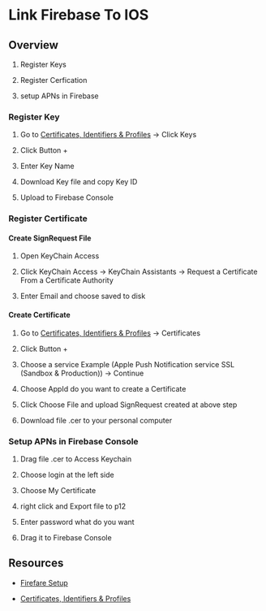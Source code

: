 # Link Firebase To IOS

## Overview

1. Register Keys

2. Register Cerfication

3. setup APNs in Firebase

### Register Key

1. Go to [Certificates, Identifiers & Profiles](https://developer.apple.com/account/resources/authkeys/list) -> Click Keys

2. Click Button +

3. Enter Key Name

4. Download Key file and copy Key ID

5. Upload to Firebase Console

### Register Certificate

#### Create SignRequest File

1. Open KeyChain Access

2. Click KeyChain Access -> KeyChain Assistants -> Request a Certificate From a Certificate Authority
3. Enter Email and choose saved to disk

#### Create Certificate

1. Go to [Certificates, Identifiers & Profiles](https://developer.apple.com/account/resources/authkeys/list) -> Certificates

2. Click Button +

3. Choose a service Example (Apple Push Notification service SSL (Sandbox & Production)) -> Continue

4. Choose AppId do you want to create a Certificate

5. Click Choose File and upload SignRequest created at above step

6. Download file .cer to your personal computer

### Setup APNs in Firebase Console

1. Drag file .cer to Access Keychain

2. Choose login at the left side

3. Choose My Certificate

4. right click and Export file to p12

5. Enter password what do you want

6. Drag it to Firebase Console

## Resources

- [Firefare Setup](https://firebase.flutter.dev/docs/messaging/apple-integration)

- [Certificates, Identifiers & Profiles](https://developer.apple.com/account/resources/authkeys/list)